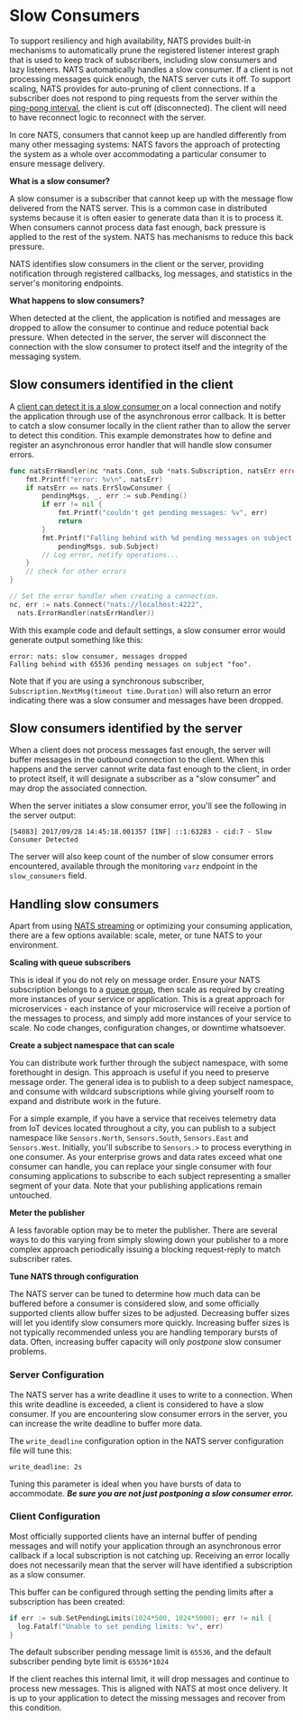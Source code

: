 # Slow Consumers

To support resiliency and high availability, NATS provides built-in mechanisms to automatically prune the registered listener interest graph that is used to keep track of subscribers, including slow consumers and lazy listeners. NATS automatically handles a slow consumer. If a client is not processing messages quick enough, the NATS server cuts it off. To support scaling, NATS provides for auto-pruning of client connections. If a subscriber does not respond to ping requests from the server within the [ping-pong interval](../../reference/nats-protocol/nats-protocol/#PINGPONG), the client is cut off \(disconnected\). The client will need to have reconnect logic to reconnect with the server.

In core NATS, consumers that cannot keep up are handled differently from many other messaging systems: NATS favors the approach of protecting the system as a whole over accommodating a particular consumer to ensure message delivery.

**What is a slow consumer?**

A slow consumer is a subscriber that cannot keep up with the message flow delivered from the NATS server. This is a common case in distributed systems because it is often easier to generate data than it is to process it. When consumers cannot process data fast enough, back pressure is applied to the rest of the system. NATS has mechanisms to reduce this back pressure.

NATS identifies slow consumers in the client or the server, providing notification through registered callbacks, log messages, and statistics in the server's monitoring endpoints.

**What happens to slow consumers?**

When detected at the client, the application is notified and messages are dropped to allow the consumer to continue and reduce potential back pressure. When detected in the server, the server will disconnect the connection with the slow consumer to protect itself and the integrity of the messaging system.

## Slow consumers identified in the client

A [client can detect it is a slow consumer ](../../using-nats/developing-with-nats/events/slow.md#detect-a-slow-consumer-and-check-for-dropped-messages)on a local connection and notify the application through use of the asynchronous error callback. It is better to catch a slow consumer locally in the client rather than to allow the server to detect this condition. This example demonstrates how to define and register an asynchronous error handler that will handle slow consumer errors.

```go
func natsErrHandler(nc *nats.Conn, sub *nats.Subscription, natsErr error) {
    fmt.Printf("error: %v\n", natsErr)
    if natsErr == nats.ErrSlowConsumer {
        pendingMsgs, _, err := sub.Pending()
        if err != nil {
            fmt.Printf("couldn't get pending messages: %v", err)
            return
        }
        fmt.Printf("Falling behind with %d pending messages on subject %q.\n",
            pendingMsgs, sub.Subject)
        // Log error, notify operations...
    }
    // check for other errors
}

// Set the error handler when creating a connection.
nc, err := nats.Connect("nats://localhost:4222",
  nats.ErrorHandler(natsErrHandler))
```

With this example code and default settings, a slow consumer error would generate output something like this:

```text
error: nats: slow consumer, messages dropped
Falling behind with 65536 pending messages on subject "foo".
```

Note that if you are using a synchronous subscriber, `Subscription.NextMsg(timeout time.Duration)` will also return an error indicating there was a slow consumer and messages have been dropped.

## Slow consumers identified by the server

When a client does not process messages fast enough, the server will buffer messages in the outbound connection to the client. When this happens and the server cannot write data fast enough to the client, in order to protect itself, it will designate a subscriber as a "slow consumer" and may drop the associated connection.

When the server initiates a slow consumer error, you'll see the following in the server output:

```text
[54083] 2017/09/28 14:45:18.001357 [INF] ::1:63283 - cid:7 - Slow Consumer Detected
```

The server will also keep count of the number of slow consumer errors encountered, available through the monitoring `varz` endpoint in the `slow_consumers` field.

## Handling slow consumers

Apart from using [NATS streaming](../../legacy/stan/nats-streaming-concepts/intro.md) or optimizing your consuming application, there are a few options available: scale, meter, or tune NATS to your environment.

**Scaling with queue subscribers**

This is ideal if you do not rely on message order. Ensure your NATS subscription belongs to a [queue group](../../nats-concepts/core-nats/queue-groups/queue.md), then scale as required by creating more instances of your service or application. This is a great approach for microservices - each instance of your microservice will receive a portion of the messages to process, and simply add more instances of your service to scale. No code changes, configuration changes, or downtime whatsoever.

**Create a subject namespace that can scale**

You can distribute work further through the subject namespace, with some forethought in design. This approach is useful if you need to preserve message order. The general idea is to publish to a deep subject namespace, and consume with wildcard subscriptions while giving yourself room to expand and distribute work in the future.

For a simple example, if you have a service that receives telemetry data from IoT devices located throughout a city, you can publish to a subject namespace like `Sensors.North`, `Sensors.South`, `Sensors.East` and `Sensors.West`. Initially, you'll subscribe to `Sensors.>` to process everything in one consumer. As your enterprise grows and data rates exceed what one consumer can handle, you can replace your single consumer with four consuming applications to subscribe to each subject representing a smaller segment of your data. Note that your publishing applications remain untouched.

**Meter the publisher**

A less favorable option may be to meter the publisher. There are several ways to do this varying from simply slowing down your publisher to a more complex approach periodically issuing a blocking request-reply to match subscriber rates.

**Tune NATS through configuration**

The NATS server can be tuned to determine how much data can be buffered before a consumer is considered slow, and some officially supported clients allow buffer sizes to be adjusted. Decreasing buffer sizes will let you identify slow consumers more quickly. Increasing buffer sizes is not typically recommended unless you are handling temporary bursts of data. Often, increasing buffer capacity will only _postpone_ slow consumer problems.

### Server Configuration

The NATS server has a write deadline it uses to write to a connection. When this write deadline is exceeded, a client is considered to have a slow consumer. If you are encountering slow consumer errors in the server, you can increase the write deadline to buffer more data.

The `write_deadline` configuration option in the NATS server configuration file will tune this:

```text
write_deadline: 2s
```

Tuning this parameter is ideal when you have bursts of data to accommodate. _**Be sure you are not just postponing a slow consumer error.**_

### Client Configuration

Most officially supported clients have an internal buffer of pending messages and will notify your application through an asynchronous error callback if a local subscription is not catching up. Receiving an error locally does not necessarily mean that the server will have identified a subscription as a slow consumer.

This buffer can be configured through setting the pending limits after a subscription has been created:

```go
if err := sub.SetPendingLimits(1024*500, 1024*5000); err != nil {
  log.Fatalf("Unable to set pending limits: %v", err)
}
```

The default subscriber pending message limit is `65536`, and the default subscriber pending byte limit is `65536*1024`

If the client reaches this internal limit, it will drop messages and continue to process new messages. This is aligned with NATS at most once delivery. It is up to your application to detect the missing messages and recover from this condition.


